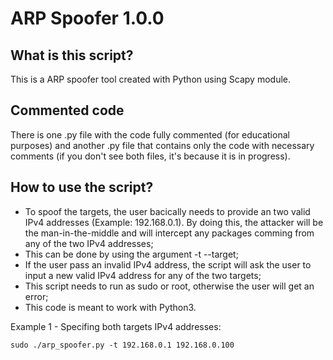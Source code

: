 # ARP Spoofer 1.0.0

## What is this script?

This is a ARP spoofer tool created with Python using Scapy module.

## Commented code

There is one .py file with the code fully commented (for educational purposes) and another .py file that contains only the code with necessary comments (if you don't see both files, it's because it is in progress).

## How to use the script?

- To spoof the targets, the user bacically needs to provide an two valid IPv4 addresses (Example: 192.168.0.1). By doing this, the attacker will be the man-in-the-middle and will intercept any packages comming from any of the two IPv4 addresses;
- This can be done by using the argument -t --target;
- If the user pass an invalid IPv4 address, the script will ask the user to input a new valid IPv4 address for any of the two targets;
- This script needs to run as sudo or root, otherwise the user will get an error;
- This code is meant to work with Python3.

Example 1 - Specifing both targets IPv4 addresses:

```
sudo ./arp_spoofer.py -t 192.168.0.1 192.168.0.100
```
